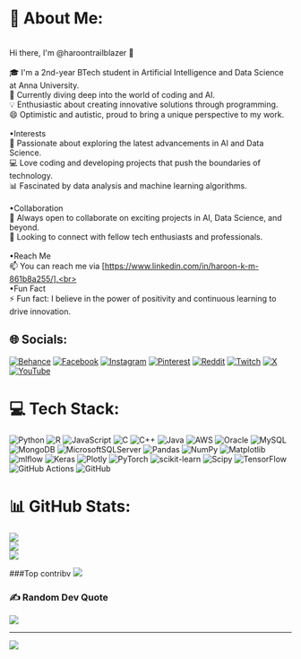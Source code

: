 # 💫 About Me:
<br>Hi there, I'm @haroontrailblazer 👋<br><br>🎓 I'm a 2nd-year BTech student in Artificial Intelligence and Data Science at Anna University.<br>🌱 Currently diving deep into the world of coding and AI.<br>💡 Enthusiastic about creating innovative solutions through programming.<br>😄 Optimistic and autistic, proud to bring a unique perspective to my work.<br><br>•Interests<br>👀 Passionate about exploring the latest advancements in AI and Data Science.<br>💻 Love coding and developing projects that push the boundaries of technology.<br>📊 Fascinated by data analysis and machine learning algorithms.<br><br>•Collaboration<br>💞️ Always open to collaborate on exciting projects in AI, Data Science, and beyond.<br>🤝 Looking to connect with fellow tech enthusiasts and professionals.<br><br>•Reach Me<br>📫 You can reach me via [https://www.linkedin.com/in/haroon-k-m-861b8a255/].<br><br>•Fun Fact<br>⚡ Fun fact: I believe in the power of positivity and continuous learning to drive innovation.<br>


## 🌐 Socials:
[![Behance](https://img.shields.io/badge/Behance-1769ff?logo=behance&logoColor=white)](https://behance.net/https://www.behance.net/haroon5) [![Facebook](https://img.shields.io/badge/Facebook-%231877F2.svg?logo=Facebook&logoColor=white)](https://facebook.com/Haroon) [![Instagram](https://img.shields.io/badge/Instagram-%23E4405F.svg?logo=Instagram&logoColor=white)](https://instagram.com/haroontrailblazer) [![Pinterest](https://img.shields.io/badge/Pinterest-%23E60023.svg?logo=Pinterest&logoColor=white)](https://pinterest.com/haroontrailblazer) [![Reddit](https://img.shields.io/badge/Reddit-%23FF4500.svg?logo=Reddit&logoColor=white)](https://reddit.com/user/Haroon_trailblazer) [![Twitch](https://img.shields.io/badge/Twitch-%239146FF.svg?logo=Twitch&logoColor=white)](https://twitch.tv/haroontrailblazer) [![X](https://img.shields.io/badge/X-black.svg?logo=X&logoColor=white)](https://x.com/@haroonTrailblaz) [![YouTube](https://img.shields.io/badge/YouTube-%23FF0000.svg?logo=YouTube&logoColor=white)](https://youtube.com/@@haroon144-e2j) 

# 💻 Tech Stack:
![Python](https://img.shields.io/badge/python-3670A0?style=plastic&logo=python&logoColor=ffdd54) ![R](https://img.shields.io/badge/r-%23276DC3.svg?style=plastic&logo=r&logoColor=white) ![JavaScript](https://img.shields.io/badge/javascript-%23323330.svg?style=plastic&logo=javascript&logoColor=%23F7DF1E) ![C](https://img.shields.io/badge/c-%2300599C.svg?style=plastic&logo=c&logoColor=white) ![C++](https://img.shields.io/badge/c++-%2300599C.svg?style=plastic&logo=c%2B%2B&logoColor=white) ![Java](https://img.shields.io/badge/java-%23ED8B00.svg?style=plastic&logo=openjdk&logoColor=white) ![AWS](https://img.shields.io/badge/AWS-%23FF9900.svg?style=plastic&logo=amazon-aws&logoColor=white) ![Oracle](https://img.shields.io/badge/Oracle-F80000?style=plastic&logo=oracle&logoColor=white) ![MySQL](https://img.shields.io/badge/mysql-4479A1.svg?style=plastic&logo=mysql&logoColor=white) ![MongoDB](https://img.shields.io/badge/MongoDB-%234ea94b.svg?style=plastic&logo=mongodb&logoColor=white) ![MicrosoftSQLServer](https://img.shields.io/badge/Microsoft%20SQL%20Server-CC2927?style=plastic&logo=microsoft%20sql%20server&logoColor=white) ![Pandas](https://img.shields.io/badge/pandas-%23150458.svg?style=plastic&logo=pandas&logoColor=white) ![NumPy](https://img.shields.io/badge/numpy-%23013243.svg?style=plastic&logo=numpy&logoColor=white) ![Matplotlib](https://img.shields.io/badge/Matplotlib-%23ffffff.svg?style=plastic&logo=Matplotlib&logoColor=black) ![mlflow](https://img.shields.io/badge/mlflow-%23d9ead3.svg?style=plastic&logo=numpy&logoColor=blue) ![Keras](https://img.shields.io/badge/Keras-%23D00000.svg?style=plastic&logo=Keras&logoColor=white) ![Plotly](https://img.shields.io/badge/Plotly-%233F4F75.svg?style=plastic&logo=plotly&logoColor=white) ![PyTorch](https://img.shields.io/badge/PyTorch-%23EE4C2C.svg?style=plastic&logo=PyTorch&logoColor=white) ![scikit-learn](https://img.shields.io/badge/scikit--learn-%23F7931E.svg?style=plastic&logo=scikit-learn&logoColor=white) ![Scipy](https://img.shields.io/badge/SciPy-%230C55A5.svg?style=plastic&logo=scipy&logoColor=%white) ![TensorFlow](https://img.shields.io/badge/TensorFlow-%23FF6F00.svg?style=plastic&logo=TensorFlow&logoColor=white) ![GitHub Actions](https://img.shields.io/badge/github%20actions-%232671E5.svg?style=plastic&logo=githubactions&logoColor=white) ![GitHub](https://img.shields.io/badge/github-%23121011.svg?style=plastic&logo=github&logoColor=white)
# 📊 GitHub Stats:
![](https://github-readme-stats.vercel.app/api?username=haroontrailblazer&theme=highcontrast&hide_border=false&include_all_commits=true&count_private=true)<br/>
![](https://github-readme-streak-stats.herokuapp.com/?user=haroontrailblazer&theme=highcontrast&hide_border=false)<br/>
![](https://github-readme-stats.vercel.app/api/top-langs/?username=haroontrailblazer&theme=highcontrast&hide_border=false&include_all_commits=true&count_private=true&layout=compact)<br/>

###Top contribv
![](https://github-contributor-stats.vercel.app/api?username=haroontrailblazer&limit=5&theme=highcontrast&combine_all_yearly_contributions=true)<br/>


### ✍️ Random Dev Quote
![](https://quotes-github-readme.vercel.app/api?type=horizontal&theme=radical)


---
[![](https://visitcount.itsvg.in/api?id=haroontrailblazer&icon=6&color=9)](https://visitcount.itsvg.in)

<!-- Proudly created with GPRM ( https://gprm.itsvg.in ) -->

